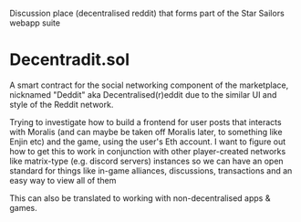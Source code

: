 Discussion place (decentralised reddit) that forms part of the Star Sailors webapp suite

# Decentradit.sol
A smart contract for the social networking component of the marketplace, nicknamed "Deddit" aka Decentralised(r)eddit due to the similar UI and style of the Reddit network. 

Trying to investigate how to build a frontend for user posts that interacts with Moralis (and can maybe be taken off Moralis later, to something like Enjin etc) and the game, using the user's Eth account. I want to figure out how to get this to work in conjunction with other player-created networks like matrix-type (e.g. discord servers) instances so we can have an open standard for things like in-game alliances, discussions, transactions and an easy way to view all of them

This can also be translated to working with non-decentralised apps & games.